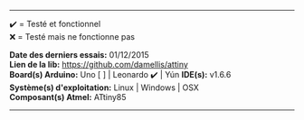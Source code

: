 ___

:heavy_check_mark: = Testé et fonctionnel  
:x: = Testé mais ne fonctionne pas  

**Date des derniers essais:** 01/12/2015  
**Lien de la lib:** https://github.com/damellis/attiny  
**Board(s) Arduino:** Uno [ ] | Leonardo :heavy_check_mark: | Yún 
**IDE(s):** v1.6.6  
**Système(s) d'exploitation:** Linux | Windows | OSX  
**Composant(s) Atmel:** ATtiny85  
___
